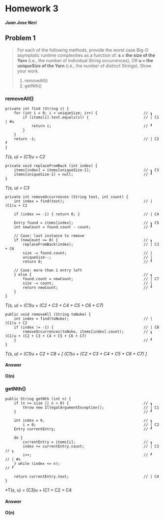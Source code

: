 # Homework 3
#### *Juan Jose Neri*

## Problem 1
> For each of the following methods, provide the worst case Big-O asymptotic runtime complexities as a function of: **s = the size of the Yarn** (i.e., the number of individual String occurrences), OR **u = the uniqueSize of the Yarn** (i.e., the number of distinct Strings). Show your work.
> 1. removeAll()
> 2. getNth()

### removeAll()

    private int find (String s) {
        for (int i = 0; i < uniqueSize; i++) {                     // ┒
            if (items[i].text.equals(s)) {                         // | C1  | #u
                return i;                                          // ┚
            }
        }
        return -1;                                                 // | C2  ┚
    }

*T(s, u) = (C1)u + C2*

    private void replaceFromBack (int index) {
        items[index] = items[uniqueSize-1];                        // ┒ C3
        items[uniqueSize-1] = null;                                // ┚
    }

*T(s, u) = C3*

    private int removeOccurrences (String text, int count) {
        int index = find(text);                                    // | (C1)u + C2

        if (index == -1) { return 0; }                             // | C4

        Entry found = items[index];                                // ┒ C5
        int newCount = found.count - count;                        // ┚

        // Case: last instance to remove
        if (newCount <= 0) {                                       // ┒
            replaceFromBack(index);                                // | C3 + C6
            size -= found.count;                                   // |
            uniqueSize--;                                          // |
            return 0;                                              // ┚

        // Case: more than 1 entry left
        } else {                                                   // ┒
            found.count = newCount;                                // | C7
            size -= count;                                         // |
            return newCount;                                       // ┚
        }
    }

*T(s, u) = (C1)u + (C2 + C3 + C4 + C5 + C6 + C7)*

    public void removeAll (String toNuke) {
        int index = find(toNuke);                                  // | (C1)u + C2
        if (index != -1) {                                         // | C8
            removeOccurrences(toNuke, items[index].count);         // ┒ (C1)u + (C2 + C3 + C4 + C5 + C6 + C7)
        }                                                          // ┚
    }
*T(s, u) = (C1)u + C2 + C8 + [ (C1)u + (C2 + C3 + C4 + C5 + C6 + C7) ]*
#### Answer
 **O(n)**

### getNth()

    public String getNth (int n) {
        if (n >= size || n < 0) {                                  // ┒
            throw new IllegalArgumentException();                  // | C1
        }                                                          // ┚

        int index = 0,                                             // ┒
            i = 0;                                                 // | C2
        Entry currentEntry;                                        // ┚

        do {
            currentEntry = items[i];                               // ┒
            index += currentEntry.count;                           // | C3  // ┒
            i++;                                                   // ┚     // | #s
        } while (index <= n);                                               // ┚

        return currentEntry.text;                                  // | C4
    }

*T(s, u) = (C3)u + (C1 + C2 + C4
#### Answer
 **O(n)**
